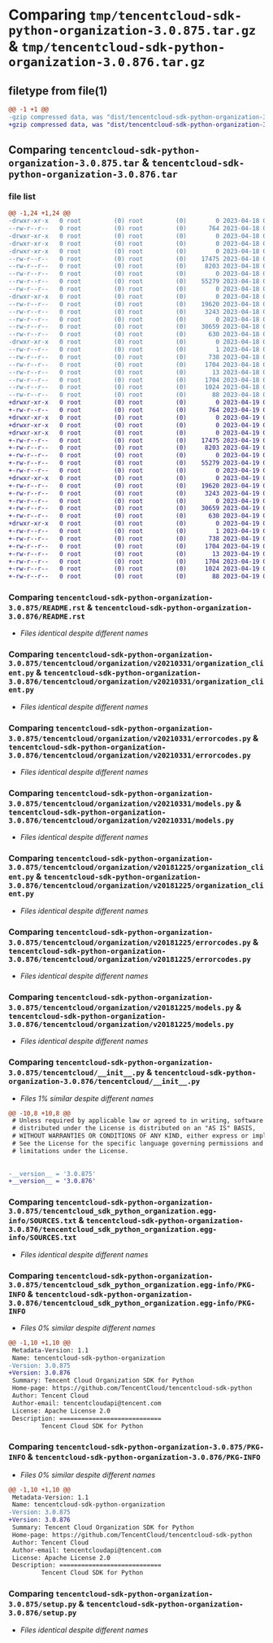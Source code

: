 # Comparing `tmp/tencentcloud-sdk-python-organization-3.0.875.tar.gz` & `tmp/tencentcloud-sdk-python-organization-3.0.876.tar.gz`

## filetype from file(1)

```diff
@@ -1 +1 @@
-gzip compressed data, was "dist/tencentcloud-sdk-python-organization-3.0.875.tar", last modified: Tue Apr 18 00:48:00 2023, max compression
+gzip compressed data, was "dist/tencentcloud-sdk-python-organization-3.0.876.tar", last modified: Wed Apr 19 00:34:24 2023, max compression
```

## Comparing `tencentcloud-sdk-python-organization-3.0.875.tar` & `tencentcloud-sdk-python-organization-3.0.876.tar`

### file list

```diff
@@ -1,24 +1,24 @@
-drwxr-xr-x   0 root         (0) root         (0)        0 2023-04-18 00:48:00.000000 tencentcloud-sdk-python-organization-3.0.875/
--rw-r--r--   0 root         (0) root         (0)      764 2023-04-18 00:48:00.000000 tencentcloud-sdk-python-organization-3.0.875/README.rst
-drwxr-xr-x   0 root         (0) root         (0)        0 2023-04-18 00:48:00.000000 tencentcloud-sdk-python-organization-3.0.875/tencentcloud/
-drwxr-xr-x   0 root         (0) root         (0)        0 2023-04-18 00:48:00.000000 tencentcloud-sdk-python-organization-3.0.875/tencentcloud/organization/
-drwxr-xr-x   0 root         (0) root         (0)        0 2023-04-18 00:48:00.000000 tencentcloud-sdk-python-organization-3.0.875/tencentcloud/organization/v20210331/
--rw-r--r--   0 root         (0) root         (0)    17475 2023-04-18 00:48:00.000000 tencentcloud-sdk-python-organization-3.0.875/tencentcloud/organization/v20210331/organization_client.py
--rw-r--r--   0 root         (0) root         (0)     8203 2023-04-18 00:48:00.000000 tencentcloud-sdk-python-organization-3.0.875/tencentcloud/organization/v20210331/errorcodes.py
--rw-r--r--   0 root         (0) root         (0)        0 2023-04-18 00:48:00.000000 tencentcloud-sdk-python-organization-3.0.875/tencentcloud/organization/v20210331/__init__.py
--rw-r--r--   0 root         (0) root         (0)    55279 2023-04-18 00:48:00.000000 tencentcloud-sdk-python-organization-3.0.875/tencentcloud/organization/v20210331/models.py
--rw-r--r--   0 root         (0) root         (0)        0 2023-04-18 00:48:00.000000 tencentcloud-sdk-python-organization-3.0.875/tencentcloud/organization/__init__.py
-drwxr-xr-x   0 root         (0) root         (0)        0 2023-04-18 00:48:00.000000 tencentcloud-sdk-python-organization-3.0.875/tencentcloud/organization/v20181225/
--rw-r--r--   0 root         (0) root         (0)    19620 2023-04-18 00:48:00.000000 tencentcloud-sdk-python-organization-3.0.875/tencentcloud/organization/v20181225/organization_client.py
--rw-r--r--   0 root         (0) root         (0)     3243 2023-04-18 00:48:00.000000 tencentcloud-sdk-python-organization-3.0.875/tencentcloud/organization/v20181225/errorcodes.py
--rw-r--r--   0 root         (0) root         (0)        0 2023-04-18 00:48:00.000000 tencentcloud-sdk-python-organization-3.0.875/tencentcloud/organization/v20181225/__init__.py
--rw-r--r--   0 root         (0) root         (0)    30659 2023-04-18 00:48:00.000000 tencentcloud-sdk-python-organization-3.0.875/tencentcloud/organization/v20181225/models.py
--rw-r--r--   0 root         (0) root         (0)      630 2023-04-18 00:48:00.000000 tencentcloud-sdk-python-organization-3.0.875/tencentcloud/__init__.py
-drwxr-xr-x   0 root         (0) root         (0)        0 2023-04-18 00:48:00.000000 tencentcloud-sdk-python-organization-3.0.875/tencentcloud_sdk_python_organization.egg-info/
--rw-r--r--   0 root         (0) root         (0)        1 2023-04-18 00:48:00.000000 tencentcloud-sdk-python-organization-3.0.875/tencentcloud_sdk_python_organization.egg-info/dependency_links.txt
--rw-r--r--   0 root         (0) root         (0)      738 2023-04-18 00:48:00.000000 tencentcloud-sdk-python-organization-3.0.875/tencentcloud_sdk_python_organization.egg-info/SOURCES.txt
--rw-r--r--   0 root         (0) root         (0)     1704 2023-04-18 00:48:00.000000 tencentcloud-sdk-python-organization-3.0.875/tencentcloud_sdk_python_organization.egg-info/PKG-INFO
--rw-r--r--   0 root         (0) root         (0)       13 2023-04-18 00:48:00.000000 tencentcloud-sdk-python-organization-3.0.875/tencentcloud_sdk_python_organization.egg-info/top_level.txt
--rw-r--r--   0 root         (0) root         (0)     1704 2023-04-18 00:48:00.000000 tencentcloud-sdk-python-organization-3.0.875/PKG-INFO
--rw-r--r--   0 root         (0) root         (0)     1024 2023-04-18 00:48:00.000000 tencentcloud-sdk-python-organization-3.0.875/setup.py
--rw-r--r--   0 root         (0) root         (0)       88 2023-04-18 00:48:00.000000 tencentcloud-sdk-python-organization-3.0.875/setup.cfg
+drwxr-xr-x   0 root         (0) root         (0)        0 2023-04-19 00:34:24.000000 tencentcloud-sdk-python-organization-3.0.876/
+-rw-r--r--   0 root         (0) root         (0)      764 2023-04-19 00:34:24.000000 tencentcloud-sdk-python-organization-3.0.876/README.rst
+drwxr-xr-x   0 root         (0) root         (0)        0 2023-04-19 00:34:24.000000 tencentcloud-sdk-python-organization-3.0.876/tencentcloud/
+drwxr-xr-x   0 root         (0) root         (0)        0 2023-04-19 00:34:24.000000 tencentcloud-sdk-python-organization-3.0.876/tencentcloud/organization/
+drwxr-xr-x   0 root         (0) root         (0)        0 2023-04-19 00:34:24.000000 tencentcloud-sdk-python-organization-3.0.876/tencentcloud/organization/v20210331/
+-rw-r--r--   0 root         (0) root         (0)    17475 2023-04-19 00:34:24.000000 tencentcloud-sdk-python-organization-3.0.876/tencentcloud/organization/v20210331/organization_client.py
+-rw-r--r--   0 root         (0) root         (0)     8203 2023-04-19 00:34:24.000000 tencentcloud-sdk-python-organization-3.0.876/tencentcloud/organization/v20210331/errorcodes.py
+-rw-r--r--   0 root         (0) root         (0)        0 2023-04-19 00:34:24.000000 tencentcloud-sdk-python-organization-3.0.876/tencentcloud/organization/v20210331/__init__.py
+-rw-r--r--   0 root         (0) root         (0)    55279 2023-04-19 00:34:24.000000 tencentcloud-sdk-python-organization-3.0.876/tencentcloud/organization/v20210331/models.py
+-rw-r--r--   0 root         (0) root         (0)        0 2023-04-19 00:34:24.000000 tencentcloud-sdk-python-organization-3.0.876/tencentcloud/organization/__init__.py
+drwxr-xr-x   0 root         (0) root         (0)        0 2023-04-19 00:34:24.000000 tencentcloud-sdk-python-organization-3.0.876/tencentcloud/organization/v20181225/
+-rw-r--r--   0 root         (0) root         (0)    19620 2023-04-19 00:34:24.000000 tencentcloud-sdk-python-organization-3.0.876/tencentcloud/organization/v20181225/organization_client.py
+-rw-r--r--   0 root         (0) root         (0)     3243 2023-04-19 00:34:24.000000 tencentcloud-sdk-python-organization-3.0.876/tencentcloud/organization/v20181225/errorcodes.py
+-rw-r--r--   0 root         (0) root         (0)        0 2023-04-19 00:34:24.000000 tencentcloud-sdk-python-organization-3.0.876/tencentcloud/organization/v20181225/__init__.py
+-rw-r--r--   0 root         (0) root         (0)    30659 2023-04-19 00:34:24.000000 tencentcloud-sdk-python-organization-3.0.876/tencentcloud/organization/v20181225/models.py
+-rw-r--r--   0 root         (0) root         (0)      630 2023-04-19 00:34:24.000000 tencentcloud-sdk-python-organization-3.0.876/tencentcloud/__init__.py
+drwxr-xr-x   0 root         (0) root         (0)        0 2023-04-19 00:34:24.000000 tencentcloud-sdk-python-organization-3.0.876/tencentcloud_sdk_python_organization.egg-info/
+-rw-r--r--   0 root         (0) root         (0)        1 2023-04-19 00:34:24.000000 tencentcloud-sdk-python-organization-3.0.876/tencentcloud_sdk_python_organization.egg-info/dependency_links.txt
+-rw-r--r--   0 root         (0) root         (0)      738 2023-04-19 00:34:24.000000 tencentcloud-sdk-python-organization-3.0.876/tencentcloud_sdk_python_organization.egg-info/SOURCES.txt
+-rw-r--r--   0 root         (0) root         (0)     1704 2023-04-19 00:34:24.000000 tencentcloud-sdk-python-organization-3.0.876/tencentcloud_sdk_python_organization.egg-info/PKG-INFO
+-rw-r--r--   0 root         (0) root         (0)       13 2023-04-19 00:34:24.000000 tencentcloud-sdk-python-organization-3.0.876/tencentcloud_sdk_python_organization.egg-info/top_level.txt
+-rw-r--r--   0 root         (0) root         (0)     1704 2023-04-19 00:34:24.000000 tencentcloud-sdk-python-organization-3.0.876/PKG-INFO
+-rw-r--r--   0 root         (0) root         (0)     1024 2023-04-19 00:34:24.000000 tencentcloud-sdk-python-organization-3.0.876/setup.py
+-rw-r--r--   0 root         (0) root         (0)       88 2023-04-19 00:34:24.000000 tencentcloud-sdk-python-organization-3.0.876/setup.cfg
```

### Comparing `tencentcloud-sdk-python-organization-3.0.875/README.rst` & `tencentcloud-sdk-python-organization-3.0.876/README.rst`

 * *Files identical despite different names*

### Comparing `tencentcloud-sdk-python-organization-3.0.875/tencentcloud/organization/v20210331/organization_client.py` & `tencentcloud-sdk-python-organization-3.0.876/tencentcloud/organization/v20210331/organization_client.py`

 * *Files identical despite different names*

### Comparing `tencentcloud-sdk-python-organization-3.0.875/tencentcloud/organization/v20210331/errorcodes.py` & `tencentcloud-sdk-python-organization-3.0.876/tencentcloud/organization/v20210331/errorcodes.py`

 * *Files identical despite different names*

### Comparing `tencentcloud-sdk-python-organization-3.0.875/tencentcloud/organization/v20210331/models.py` & `tencentcloud-sdk-python-organization-3.0.876/tencentcloud/organization/v20210331/models.py`

 * *Files identical despite different names*

### Comparing `tencentcloud-sdk-python-organization-3.0.875/tencentcloud/organization/v20181225/organization_client.py` & `tencentcloud-sdk-python-organization-3.0.876/tencentcloud/organization/v20181225/organization_client.py`

 * *Files identical despite different names*

### Comparing `tencentcloud-sdk-python-organization-3.0.875/tencentcloud/organization/v20181225/errorcodes.py` & `tencentcloud-sdk-python-organization-3.0.876/tencentcloud/organization/v20181225/errorcodes.py`

 * *Files identical despite different names*

### Comparing `tencentcloud-sdk-python-organization-3.0.875/tencentcloud/organization/v20181225/models.py` & `tencentcloud-sdk-python-organization-3.0.876/tencentcloud/organization/v20181225/models.py`

 * *Files identical despite different names*

### Comparing `tencentcloud-sdk-python-organization-3.0.875/tencentcloud/__init__.py` & `tencentcloud-sdk-python-organization-3.0.876/tencentcloud/__init__.py`

 * *Files 1% similar despite different names*

```diff
@@ -10,8 +10,8 @@
 # Unless required by applicable law or agreed to in writing, software
 # distributed under the License is distributed on an "AS IS" BASIS,
 # WITHOUT WARRANTIES OR CONDITIONS OF ANY KIND, either express or implied.
 # See the License for the specific language governing permissions and
 # limitations under the License.
 
 
-__version__ = '3.0.875'
+__version__ = '3.0.876'
```

### Comparing `tencentcloud-sdk-python-organization-3.0.875/tencentcloud_sdk_python_organization.egg-info/SOURCES.txt` & `tencentcloud-sdk-python-organization-3.0.876/tencentcloud_sdk_python_organization.egg-info/SOURCES.txt`

 * *Files identical despite different names*

### Comparing `tencentcloud-sdk-python-organization-3.0.875/tencentcloud_sdk_python_organization.egg-info/PKG-INFO` & `tencentcloud-sdk-python-organization-3.0.876/tencentcloud_sdk_python_organization.egg-info/PKG-INFO`

 * *Files 0% similar despite different names*

```diff
@@ -1,10 +1,10 @@
 Metadata-Version: 1.1
 Name: tencentcloud-sdk-python-organization
-Version: 3.0.875
+Version: 3.0.876
 Summary: Tencent Cloud Organization SDK for Python
 Home-page: https://github.com/TencentCloud/tencentcloud-sdk-python
 Author: Tencent Cloud
 Author-email: tencentcloudapi@tencent.com
 License: Apache License 2.0
 Description: ============================
         Tencent Cloud SDK for Python
```

### Comparing `tencentcloud-sdk-python-organization-3.0.875/PKG-INFO` & `tencentcloud-sdk-python-organization-3.0.876/PKG-INFO`

 * *Files 0% similar despite different names*

```diff
@@ -1,10 +1,10 @@
 Metadata-Version: 1.1
 Name: tencentcloud-sdk-python-organization
-Version: 3.0.875
+Version: 3.0.876
 Summary: Tencent Cloud Organization SDK for Python
 Home-page: https://github.com/TencentCloud/tencentcloud-sdk-python
 Author: Tencent Cloud
 Author-email: tencentcloudapi@tencent.com
 License: Apache License 2.0
 Description: ============================
         Tencent Cloud SDK for Python
```

### Comparing `tencentcloud-sdk-python-organization-3.0.875/setup.py` & `tencentcloud-sdk-python-organization-3.0.876/setup.py`

 * *Files identical despite different names*

